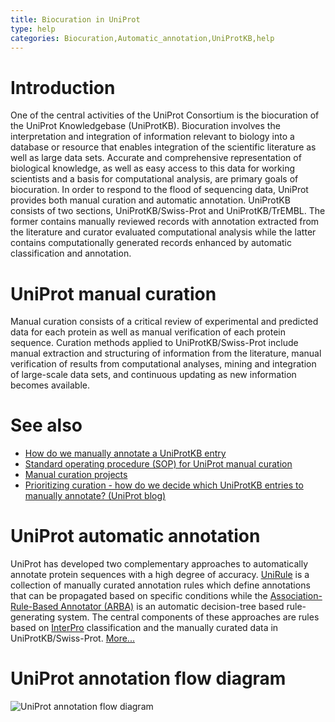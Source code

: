 ```yaml
---
title: Biocuration in UniProt
type: help
categories: Biocuration,Automatic_annotation,UniProtKB,help
---
```


# Introduction

One of the central activities of the UniProt Consortium is the biocuration of the UniProt Knowledgebase (UniProtKB). Biocuration involves the interpretation and integration of information relevant to biology into a database or resource that enables integration of the scientific literature as well as large data sets. Accurate and comprehensive representation of biological knowledge, as well as easy access to this data for working scientists and a basis for computational analysis, are primary goals of biocuration. In order to respond to the flood of sequencing data, UniProt provides both manual curation and automatic annotation. UniProtKB consists of two sections, UniProtKB/Swiss-Prot and UniProtKB/TrEMBL. The former contains manually reviewed records with annotation extracted from the literature and curator evaluated computational analysis while the latter contains computationally generated records enhanced by automatic classification and annotation.

# UniProt manual curation

Manual curation consists of a critical review of experimental and predicted data for each protein as well as manual verification of each protein sequence. Curation methods applied to UniProtKB/Swiss-Prot include manual extraction and structuring of information from the literature, manual verification of results from computational analyses, mining and integration of large-scale data sets, and continuous updating as new information becomes available.

# See also

-   [How do we manually annotate a UniProtKB entry](https://www.uniprot.org/help/manual_curation)
-   [Standard operating procedure (SOP) for UniProt manual curation](https://github.com/ebi-uniprot/uniprot-manual/raw/main/pdfs/sop_manual_curation.pdf)
-   [Manual curation projects](https://www.uniprot.org/help/?fil=section:biocuration)
-   [Prioritizing curation - how do we decide which UniProtKB entries to manually annotate? (UniProt blog)](https://insideuniprot.blogspot.com/2021/05/)

# UniProt automatic annotation

UniProt has developed two complementary approaches to automatically annotate protein sequences with a high degree of accuracy. [UniRule](https://www.uniprot.org/help/unirule) is a collection of manually curated annotation rules which define annotations that can be propagated based on specific conditions while the [Association-Rule-Based Annotator (ARBA)](https://www.uniprot.org/help/arba) is an automatic decision-tree based rule-generating system. The central components of these approaches are rules based on [InterPro](https://www.ebi.ac.uk/interpro) classification and the manually curated data in UniProtKB/Swiss-Prot. [More...](https://www.uniprot.org/help/automatic_annotation)

# UniProt annotation flow diagram

![UniProt annotation flow diagram](https://github.com/ebi-uniprot/uniprot-manual/raw/main/images/annotation.png)
